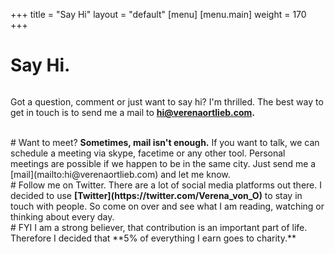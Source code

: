 +++
title = "Say Hi"
layout = "default"
[menu]
    [menu.main]
        weight = 170
+++

<h1 id="title-my-blog">Say Hi.</h1>


<!-- # Want to say hi? 
 --><img class="img-text" src="/img/snail-mail.jpg" alt="">

Got a question, comment or just want to say hi? I'm thrilled. The best way to get in touch is to send me a mail to **[hi@verenaortlieb.com](mailto:hi@verenaortlieb.com).**

<br/> 
# Want to meet? 
<strong>Sometimes, mail isn't enough.</strong> If you want to talk, we can schedule a meeting via skype, facetime or any other tool. Personal meetings are possible if we happen to be in the same city. Just send me a [mail](mailto:hi@verenaortlieb.com) and let me know.  

<br/> 
# Follow me on Twitter. 
There are a lot of social media platforms out there. I decided to use <strong>[Twitter](https://twitter.com/Verena_von_O)</strong> to stay in touch with people. So come on over and see what I am reading, watching or thinking about every day. 

<br/>
# FYI 
I am a strong believer, that contribution is an important part of life. Therefore I decided that **5% of everything I earn goes to charity.** 